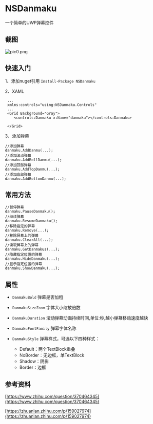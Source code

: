 # NSDanmaku
一个简单的UWP弹幕控件

## 截图
![pic0.png](https://i.loli.net/2021/02/22/taBKgwvI3RymJ8V.png)

## 快速入门

1、添加nuget引用
`Install-Package NSDanmaku`

2、XAML
```
 ...
 xmlns:controls="using:NSDanmaku.Controls"
 ...
 <Grid Background="Gray">
    <controls:Danmaku x:Name="danmaku"></controls:Danmaku>

 </Grid>
```

3、添加弹幕
```
//添加弹幕
danmaku.AddDanmu(...);
//添加滚动弹幕
danmaku.AddRollDanmu(...);
//添加顶部弹幕
danmaku.AddTopDanmu(...);
//添加底部弹幕
danmaku.AddBottomDanmu(...);
```
## 常用方法

```
//暂停弹幕
danmaku.PauseDanmaku();
//继续弹幕
danmaku.ResumeDanmaku();
//移除指定的弹幕
danmaku.Remove(...);
//移除屏幕上的弹幕
danmaku.ClearAll(...);
//读取屏幕上的弹幕
danmaku.GetDanmakus(...);
//隐藏指定位置的弹幕
danmaku.HideDanmaku(...);
//显示指定位置的弹幕
danmaku.ShowDanmaku(...);
```


## 属性
- `DanmakuBold` 弹幕是否加粗

- `DanmakuSizeZoom` 字体大小缩放倍数

- `DanmakuDuration` 滚动弹幕动画持续时间,单位:秒,越小弹幕移动速度越快

- `DanmakuFontFamily` 弹幕字体名称

- `DanmakuStyle` 弹幕样式，可选以下四种样式：
	- Default：两个TextBlock重叠
	- NoBorder：无边框，单TextBlock
	- Shadow：阴影
	- Border：边框

## 参考资料
[https://www.zhihu.com/question/370464345](https://www.zhihu.com/question/370464345)

[https://zhuanlan.zhihu.com/p/159027974](https://zhuanlan.zhihu.com/p/159027974)
